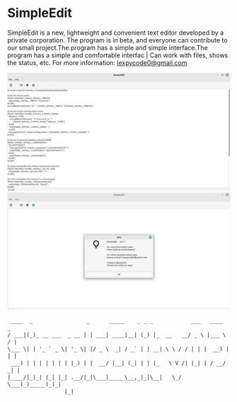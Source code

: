 # SimpleEdit
SimpleEdit is a new, lightweight and convenient text editor developed by a private corporation. The program is in beta, and everyone can contribute to our small project.The program has a simple and simple interface.The program has a simple and comfortable interfac | Can work with files, shows the status, etc.  For more information: lexpycode0@gmail.com

![](https://github.com/ynwqmv/SimpleEdit/blob/main/Screenshot%20at%202022-11-06%2020-33-52.png)
![](https://github.com/ynwqmv/SimpleEdit/blob/main/Screenshot%20at%202022-11-06%2020-35-03.png)


```
 ____  _                 _      _____    _ _ _            ___   ____    _ 
/ ___|(_)_ __ ___  _ __ | | ___| ____|__| (_) |_  __   __/ _ \ |___ \  / |
\___ \| | '_ ` _ \| '_ \| |/ _ \  _| / _` | | __| \ \ / / | | |  __) | | |
 ___) | | | | | | | |_) | |  __/ |__| (_| | | |_   \ V /| |_| | / __/ _| |
|____/|_|_| |_| |_| .__/|_|\___|_____\__,_|_|\__|   \_/  \___(_)_____(_)_|
                  |_|                                                     
```
